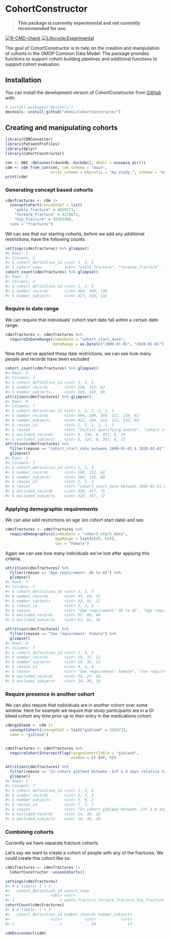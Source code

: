 
<!-- README.md is generated from README.Rmd. Please edit that file -->

# CohortConstructor

> **This package is currently experimental and not currently recommended
> for use.**

<!-- badges: start -->

[![R-CMD-check](https://github.com/OHDSI/CohortConstructor/workflows/R-CMD-check/badge.svg)](https://github.com/OHDSI/CohortConstructor/actions)
[![Lifecycle:Experimental](https://img.shields.io/badge/Lifecycle-Experimental-339999)](https://lifecycle.r-lib.org/articles/stages.html#experimental)

<!-- badges: end -->

The goal of CohortConstructor is to help on the creation and
manipulation of cohorts in the OMOP Common Data Model. The package
provides functions to support cohort building pipelines and additional
functions to support cohort evaluation.

## Installation

You can install the development version of CohortConstructor from
[GitHub](https://github.com/) with:

``` r
# install.packages("devtools")
devtools::install_github("ohdsi/CohortConstructor")
```

## Creating and manipulating cohorts

``` r
library(CDMConnector)
library(PatientProfiles)
library(dplyr)
library(CohortConstructor)

con <- DBI::dbConnect(duckdb::duckdb(), dbdir = eunomia_dir())
cdm <- cdm_from_con(con, cdm_schema = "main", 
                    write_schema = c(prefix = "my_study_", schema = "main"))
print(cdm)
```

### Generating concept based cohorts

``` r
cdm$fractures <- cdm |> 
  conceptCohort(conceptSet = list(
    "ankle_fracture" = 4059173,
    "forearm_fracture" = 4278672,
    "hip_fracture" = 4230399),
  name = "fractures")
```

We can see that our starting cohorts, before we add any additional
restrictions, have the following counts

``` r
settings(cdm$fractures) %>% glimpse()
#> Rows: 3
#> Columns: 2
#> $ cohort_definition_id <int> 1, 2, 3
#> $ cohort_name          <chr> "ankle_fracture", "forearm_fracture", "hip_fractu…
cohort_count(cdm$fractures) %>% glimpse()
#> Rows: 3
#> Columns: 3
#> $ cohort_definition_id <int> 1, 2, 3
#> $ number_records       <int> 464, 569, 138
#> $ number_subjects      <int> 427, 510, 132
```

### Require in date range

We can require that individuals’ cohort start date fall within a certain
date range.

``` r
cdm$fractures <- cdm$fractures %>% 
  requireInDateRange(indexDate = "cohort_start_date",
                     dateRange = as.Date(c("2000-01-01", "2020-01-01")))
```

Now that we’ve applied these date restrictions, we can see how many
people and records have been excluded

``` r
cohort_count(cdm$fractures) %>% glimpse()
#> Rows: 3
#> Columns: 3
#> $ cohort_definition_id <int> 1, 2, 3
#> $ number_records       <int> 108, 152, 62
#> $ number_subjects      <int> 104, 143, 60
attrition(cdm$fractures) %>% glimpse()
#> Rows: 6
#> Columns: 7
#> $ cohort_definition_id <int> 1, 1, 2, 2, 3, 3
#> $ number_records       <int> 464, 108, 569, 152, 138, 62
#> $ number_subjects      <int> 427, 104, 510, 143, 132, 60
#> $ reason_id            <int> 1, 2, 1, 2, 1, 2
#> $ reason               <chr> "Initial qualifying events", "cohort_start_date b…
#> $ excluded_records     <int> 0, 356, 0, 417, 0, 76
#> $ excluded_subjects    <int> 0, 323, 0, 367, 0, 72
attrition(cdm$fractures) %>% 
  filter(reason == "cohort_start_date between 2000-01-01 & 2020-01-01") %>% 
  glimpse()
#> Rows: 3
#> Columns: 7
#> $ cohort_definition_id <int> 1, 2, 3
#> $ number_records       <int> 108, 152, 62
#> $ number_subjects      <int> 104, 143, 60
#> $ reason_id            <int> 2, 2, 2
#> $ reason               <chr> "cohort_start_date between 2000-01-01 & 2020-01-0…
#> $ excluded_records     <int> 356, 417, 76
#> $ excluded_subjects    <int> 323, 367, 72
```

### Applying demographic requirements

We can also add restrictions on age (on cohort start date) and sex.

``` r
cdm$fractures <- cdm$fractures %>% 
  requireDemographics(indexDate = "cohort_start_date",
                      ageRange = list(c(40, 65)),
                      sex = "Female")
```

Again we can see how many individuals we’ve lost after applying this
criteria.

``` r
attrition(cdm$fractures) %>% 
  filter(reason == "Age requirement: 40 to 65") %>% 
  glimpse()
#> Rows: 3
#> Columns: 7
#> $ cohort_definition_id <int> 1, 2, 3
#> $ number_records       <int> 43, 64, 22
#> $ number_subjects      <int> 43, 62, 22
#> $ reason_id            <int> 3, 3, 3
#> $ reason               <chr> "Age requirement: 40 to 65", "Age requirement: 40…
#> $ excluded_records     <int> 65, 88, 40
#> $ excluded_subjects    <int> 61, 81, 38

attrition(cdm$fractures) %>% 
  filter(reason == "Sex requirement: Female") %>% 
  glimpse()
#> Rows: 3
#> Columns: 7
#> $ cohort_definition_id <int> 1, 2, 3
#> $ number_records       <int> 19, 37, 12
#> $ number_subjects      <int> 19, 36, 12
#> $ reason_id            <int> 4, 4, 4
#> $ reason               <chr> "Sex requirement: Female", "Sex requirement: Fema…
#> $ excluded_records     <int> 24, 27, 10
#> $ excluded_subjects    <int> 24, 26, 10
```

### Require presence in another cohort

We can also require that individuals are in another cohort over some
window. Here for example we require that study participants are in a GI
bleed cohort any time prior up to their entry in the medications cohort.

``` r
cdm$gibleed <- cdm |> 
  conceptCohort(conceptSet = list("gibleed" = 192671),
  name = "gibleed")


cdm$fractures <- cdm$fractures %>% 
  requireCohortIntersectFlag(targetCohortTable = "gibleed",
                             window = c(-Inf, 0))
```

``` r
attrition(cdm$fractures) %>% 
  filter(reason == "In cohort gibleed between -Inf & 0 days relative to cohort_start_date") %>% 
  glimpse()
#> Rows: 3
#> Columns: 7
#> $ cohort_definition_id <int> 1, 2, 3
#> $ number_records       <int> 5, 7, 2
#> $ number_subjects      <int> 5, 6, 2
#> $ reason_id            <int> 7, 7, 7
#> $ reason               <chr> "In cohort gibleed between -Inf & 0 days relative…
#> $ excluded_records     <int> 14, 30, 10
#> $ excluded_subjects    <int> 14, 30, 10
```

### Combining cohorts

Currently we have separate fracture cohorts.

Let’s say we want to create a cohort of people with any of the
fractures. We could create this cohort like so:

``` r
cdm$fractures <- cdm$fractures |> 
  CohortConstructor::unionCohorts()

settings(cdm$fractures)
#> # A tibble: 1 × 3
#>   cohort_definition_id cohort_name                                    gap
#>                  <dbl> <chr>                                        <dbl>
#> 1                    1 ankle_fracture_forearm_fracture_hip_fracture     0
cohortCount(cdm$fractures)
#> # A tibble: 1 × 3
#>   cohort_definition_id number_records number_subjects
#>                  <int>          <int>           <int>
#> 1                    1             14              13
```

``` r
cdmDisconnect(cdm)
```
